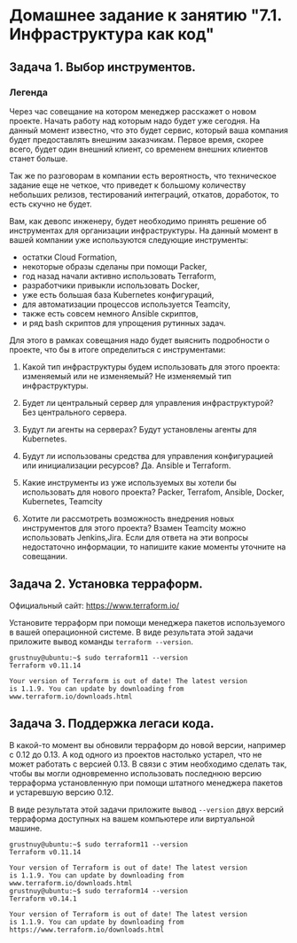 # Домашнее задание к занятию "7.1. Инфраструктура как код"

## Задача 1. Выбор инструментов. 
 
### Легенда
 
Через час совещание на котором менеджер расскажет о новом проекте. Начать работу над которым надо 
будет уже сегодня. 
На данный момент известно, что это будет сервис, который ваша компания будет предоставлять внешним заказчикам.
Первое время, скорее всего, будет один внешний клиент, со временем внешних клиентов станет больше.

Так же по разговорам в компании есть вероятность, что техническое задание еще не четкое, что приведет к большому
количеству небольших релизов, тестирований интеграций, откатов, доработок, то есть скучно не будет.  
   
Вам, как девопс инженеру, будет необходимо принять решение об инструментах для организации инфраструктуры.
На данный момент в вашей компании уже используются следующие инструменты: 
- остатки Сloud Formation, 
- некоторые образы сделаны при помощи Packer,
- год назад начали активно использовать Terraform, 
- разработчики привыкли использовать Docker, 
- уже есть большая база Kubernetes конфигураций, 
- для автоматизации процессов используется Teamcity, 
- также есть совсем немного Ansible скриптов, 
- и ряд bash скриптов для упрощения рутинных задач.  

Для этого в рамках совещания надо будет выяснить подробности о проекте, что бы в итоге определиться с инструментами:

1. Какой тип инфраструктуры будем использовать для этого проекта: изменяемый или не изменяемый?
	Не изменяемый тип инфраструктуры.
1. Будет ли центральный сервер для управления инфраструктурой?
	Без центрального сервера.
1. Будут ли агенты на серверах?
	Будут установлены агенты для Kubernetes.
1. Будут ли использованы средства для управления конфигурацией или инициализации ресурсов? 
	Да. Ansible и Terraform.

1. Какие инструменты из уже используемых вы хотели бы использовать для нового проекта? 
	Packer, Terrafom, Ansible, Docker, Kubernetes, Teamcity
1. Хотите ли рассмотреть возможность внедрения новых инструментов для этого проекта? 
	Взамен Teamcity можно использовать Jenkins,Jira.
Если для ответа на эти вопросы недостаточно информации, то напишите какие моменты уточните на совещании.


## Задача 2. Установка терраформ. 

Официальный сайт: https://www.terraform.io/

Установите терраформ при помощи менеджера пакетов используемого в вашей операционной системе.
В виде результата этой задачи приложите вывод команды `terraform --version`.

```
grustnuy@ubuntu:~$ sudo terraform11 --version
Terraform v0.11.14

Your version of Terraform is out of date! The latest version
is 1.1.9. You can update by downloading from www.terraform.io/downloads.html
```

## Задача 3. Поддержка легаси кода. 

В какой-то момент вы обновили терраформ до новой версии, например с 0.12 до 0.13. 
А код одного из проектов настолько устарел, что не может работать с версией 0.13. 
В связи с этим необходимо сделать так, чтобы вы могли одновременно использовать последнюю версию терраформа установленную при помощи
штатного менеджера пакетов и устаревшую версию 0.12. 

В виде результата этой задачи приложите вывод `--version` двух версий терраформа доступных на вашем компьютере 
или виртуальной машине.
```
grustnuy@ubuntu:~$ sudo terraform11 --version
Terraform v0.11.14

Your version of Terraform is out of date! The latest version
is 1.1.9. You can update by downloading from www.terraform.io/downloads.html
grustnuy@ubuntu:~$ sudo terraform14 --version
Terraform v0.14.1

Your version of Terraform is out of date! The latest version
is 1.1.9. You can update by downloading from https://www.terraform.io/downloads.html
```


